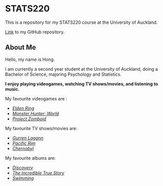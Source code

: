 # STATS220

This is a repository for my STATS220 course at the University of Auckland.

[Link](https://github.com/T-Hong-K/stats220) to my GitHub repository.

## About Me

Hello, my name is Hong.

I am currently a second year student at the University of Auckland, doing a Bachelor of Science, majoring Psychology and Statistics.



**I enjoy playing videogames, watching TV shows/movies, and listening to music.**

My favourite videogames are :
- [_Elden Ring_](https://en.wikipedia.org/wiki/Elden_Ring)
- [_Monster Hunter: World_](https://en.wikipedia.org/wiki/Monster_Hunter:_World)
- [_Project Zomboid_](https://en.wikipedia.org/wiki/Project_Zomboid)

My favourite TV shows/movies are:
* [_Gurren Lagann_](https://en.wikipedia.org/wiki/Gurren_Lagann)
* [_Pacific Rim_](https://en.wikipedia.org/wiki/Pacific_Rim_(film))
* [_Chernobyl_](https://en.wikipedia.org/wiki/Chernobyl_(miniseries))

My favourite albums are:
- [_Discovery_](https://en.wikipedia.org/wiki/Discovery_(Daft_Punk_album))
- [_The Incredible True Story_](https://en.wikipedia.org/wiki/The_Incredible_True_Story)
- [_Swimming_](https://en.wikipedia.org/wiki/Swimming_(Mac_Miller_album))


